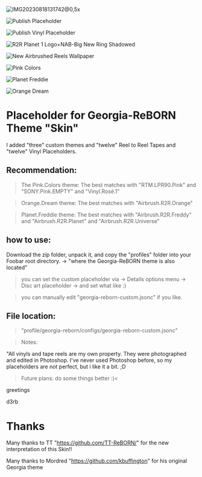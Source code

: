 ![IMG20230818131742@0,5x](https://github.com/d3rb/Placeholder-for-Georgia-ReBORN/assets/15198548/3c8345fc-8a8c-44aa-9316-127c05763539)

![Publish Placeholder](https://github.com/d3rb/Placeholder/assets/15198548/852a0cde-54bb-4568-b885-17f0e1ed3120)

![Publish Vinyl Placeholder](https://github.com/d3rb/Placeholder/assets/15198548/fbf60173-cfb8-4afe-a0bd-8f82418dbee9)

![R2R Planet 1 Logo+NAB-Big New Ring Shadowed](https://github.com/d3rb/Placeholder-for-Georgia-ReBORN/assets/15198548/91db47ff-c5bf-4b2f-be73-550605e89cc1)

![New Airbrushed Reels Wallpaper](https://github.com/d3rb/Placeholder-for-Georgia-ReBORN/assets/15198548/103460b0-1135-48d5-a7be-ce01bf10775e)

![Pink Colors](https://github.com/d3rb/Placeholder-for-Georgia-ReBORN/assets/15198548/f748e960-1500-473b-9a39-374a29578864)

![Planet Freddie](https://github.com/d3rb/Placeholder-for-Georgia-ReBORN/assets/15198548/ae9ca6b4-03dc-4fcd-8095-2a2c50702609)

![Orange Dream](https://github.com/d3rb/Placeholder-for-Georgia-ReBORN/assets/15198548/41569e23-7ac6-41cd-8fa5-39988cfd9c27)


# Placeholder for Georgia-ReBORN Theme "Skin"


I added "three" custom themes and "twelve" Reel to Reel Tapes and "twelve" Vinyl Placeholders.



## Recommendation:

> The Pink.Colors theme: The best matches with "RTM.LPR90.Pink" and "SONY.Pink.EMPTY" and "Vinyl.Rosé.1"

> Orange.Dream theme: The best matches with "Airbrush.R2R.Orange"

> Planet.Freddie theme: The best matches with "Airbrush.R2R.Freddy" and "Airbrush.R2R.Planet" and "Airbrush.R2R.Universe"



## how to use:

Download the zip folder, unpack it, and copy the "profiles" folder into your Foobar root directory. -> "where the Georgia-ReBORN theme is also located"

> you can set the custom placeholder via -> Details options menu -> Disc art placeholder -> and set what like :)

> you can manually edit "georgia-reborn-custom.jsonc" if you like.


## File location:

> "profile/georgia-reborn/configs/georgia-reborn-custom.jsonc"

>Notes:

"All vinyls and tape reels are my own property.
They were photographed and edited in Photoshop.
I've never used Photoshop before, so my placeholders are not perfect,
but i like it a bit. ;D


>Future plans: do some things better :)<

greetings

d3rb


# Thanks

Many thanks to TT "https://github.com/TT-ReBORN/" for the new interpretation of this Skin!!

Many thanks to Mordred "https://github.com/kbuffington" for his original Georgia theme
